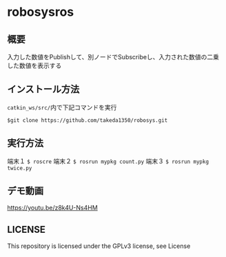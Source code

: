 # robosysros
## 概要
入力した数値をPublishして、別ノードでSubscribeし、入力された数値の二乗した数値を表示する

## インストール方法
`catkin_ws/src/`内で下記コマンドを実行

```
$git clone https://github.com/takeda1350/robosys.git
```

## 実行方法
端末１
`$ roscre`
端末２
`$ rosrun mypkg count.py`
端末３
`$ rosrun mypkg twice.py`
## デモ動画
https://youtu.be/z8k4U-Ns4HM
## LICENSE
This repository is licensed under the GPLv3 license, see License
